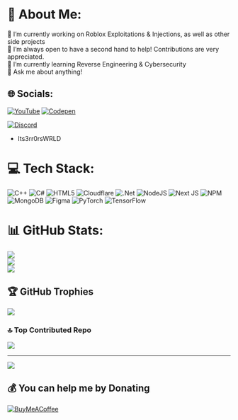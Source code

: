 # 💫 About Me:
🔭 I’m currently working on Roblox Exploitations & Injections, as well as other side projects<br>👯 I’m always open to have a second hand to help! Contributions are very appreciated.<br>🌱 I’m currently learning Reverse Engineering & Cybersecurity<br>💬 Ask me about anything!<br>


## 🌐 Socials:
[![YouTube](https://img.shields.io/badge/YouTube-%23FF0000.svg?logo=YouTube&logoColor=white)](https://youtube.com/@UCTGsWbs5pLGP7uALVex9qRw) [![Codepen](https://img.shields.io/badge/Codepen-000000?style=for-the-badge&logo=codepen&logoColor=white)](https://codepen.io/Its3rr0rsWRLD)

[![Discord](https://img.shields.io/badge/Discord-%237289DA.svg?logo=discord&logoColor=white)]()
- Its3rr0rsWRLD

# 💻 Tech Stack:
![C++](https://img.shields.io/badge/c++-%2300599C.svg?style=for-the-badge&logo=c%2B%2B&logoColor=white) ![C#](https://img.shields.io/badge/c%23-%23239120.svg?style=for-the-badge&logo=csharp&logoColor=white) ![HTML5](https://img.shields.io/badge/html5-%23E34F26.svg?style=for-the-badge&logo=html5&logoColor=white) ![Cloudflare](https://img.shields.io/badge/Cloudflare-F38020?style=for-the-badge&logo=Cloudflare&logoColor=white) ![.Net](https://img.shields.io/badge/.NET-5C2D91?style=for-the-badge&logo=.net&logoColor=white) ![NodeJS](https://img.shields.io/badge/node.js-6DA55F?style=for-the-badge&logo=node.js&logoColor=white) ![Next JS](https://img.shields.io/badge/Next-black?style=for-the-badge&logo=next.js&logoColor=white) ![NPM](https://img.shields.io/badge/NPM-%23CB3837.svg?style=for-the-badge&logo=npm&logoColor=white) ![MongoDB](https://img.shields.io/badge/MongoDB-%234ea94b.svg?style=for-the-badge&logo=mongodb&logoColor=white) ![Figma](https://img.shields.io/badge/figma-%23F24E1E.svg?style=for-the-badge&logo=figma&logoColor=white) ![PyTorch](https://img.shields.io/badge/PyTorch-%23EE4C2C.svg?style=for-the-badge&logo=PyTorch&logoColor=white) ![TensorFlow](https://img.shields.io/badge/TensorFlow-%23FF6F00.svg?style=for-the-badge&logo=TensorFlow&logoColor=white)
# 📊 GitHub Stats:
![](https://github-readme-stats.vercel.app/api?username=Its3rr0rsWRLD&theme=tokyonight&hide_border=true&include_all_commits=true&count_private=true)<br/>
![](https://github-readme-streak-stats.herokuapp.com/?user=Its3rr0rsWRLD&theme=tokyonight&hide_border=true)<br/>
![](https://github-readme-stats.vercel.app/api/top-langs/?username=Its3rr0rsWRLD&theme=tokyonight&hide_border=true&include_all_commits=true&count_private=true&layout=compact)

## 🏆 GitHub Trophies
![](https://github-profile-trophy.vercel.app/?username=Its3rr0rsWRLD&theme=radical&no-frame=false&no-bg=true&margin-w=4)

### 🔝 Top Contributed Repo
![](https://github-contributor-stats.vercel.app/api?username=Its3rr0rsWRLD&limit=5&theme=dark&combine_all_yearly_contributions=true)

---
[![](https://visitcount.itsvg.in/api?id=Its3rr0rsWRLD&icon=0&color=0)](https://visitcount.itsvg.in)

  ## 💰 You can help me by Donating
  [![BuyMeACoffee](https://img.shields.io/badge/Buy%20Me%20a%20Coffee-ffdd00?style=for-the-badge&logo=buy-me-a-coffee&logoColor=black)](https://buymeacoffee.com/its3rr0rswrld) 

  
<!-- Proudly created with GPRM ( https://gprm.itsvg.in ) -->
